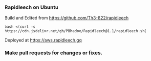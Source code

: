 ### Rapidleech on Ubuntu

Build and Edited from https://github.com/Th3-822/rapidleech

````
bash <(curl -s https://cdn.jsdelivr.net/gh/PBhadoo/Rapidleech@1.1/rapidleech.sh)
````

Deployed at https://aws.rapidleech.gq

### Make pull requests for changes or fixes.
